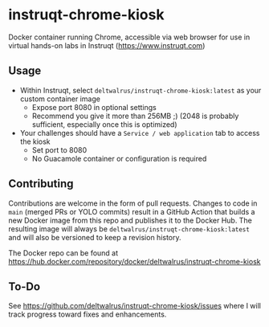 # instruqt-chrome-kiosk
Docker container running Chrome, accessible via web browser for use in virtual hands-on labs in Instruqt (https://www.instruqt.com)

## Usage
- Within Instruqt, select `deltwalrus/instruqt-chrome-kiosk:latest` as your custom container image
  - Expose port 8080 in optional settings
  - Recommend you give it more than 256MB ;) (2048 is probably sufficient, especially once this is optimized)
- Your challenges should have a `Service / web application` tab to access the kiosk
  - Set port to 8080
  - No Guacamole container or configuration is required

## Contributing
Contributions are welcome in the form of pull requests. Changes to code in `main` (merged PRs or YOLO commits) result in a GitHub Action that builds a new Docker image from this repo and publishes it to the Docker Hub. The resulting image will always be `deltwalrus/instruqt-chrome-kiosk:latest` and will also be versioned to keep a revision history.

The Docker repo can be found at https://hub.docker.com/repository/docker/deltwalrus/instruqt-chrome-kiosk

## To-Do
See https://github.com/deltwalrus/instruqt-chrome-kiosk/issues where I will track progress toward fixes and enhancements.
